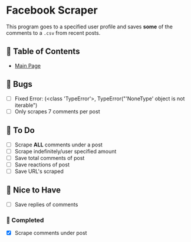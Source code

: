 # **Facebook Scraper**

This program goes to a specified user profile and saves **some** of the comments to a `.csv` from recent posts.

## **:bookmark: Table of Contents**

- [Main Page](https://github.com/amyjtech/sentiment_analysis)

## **:microbe: Bugs**

- [ ] Fixed Error: (<class 'TypeError'>, TypeError("'NoneType' object is not iterable")
- [ ] Only scrapes 7 comments per post

## **:memo: To Do**

- [ ] Scrape **ALL** comments under a post
- [ ] Scrape indefinitely/user specified amount
- [ ] Save total comments of post
- [ ] Save reactions of post
- [ ] Save URL's scraped

## **:crystal_ball: Nice to Have**

- [ ] Save replies of comments

### **:jigsaw: Completed**

- [x] Scrape comments under post
